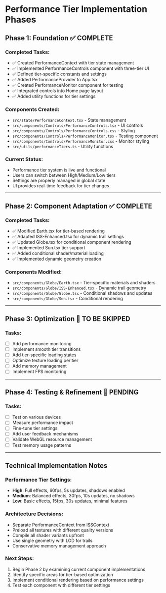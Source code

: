 # Performance Tier Implementation Phases

## Phase 1: Foundation ✅ COMPLETE

### Completed Tasks:
- ✅ Created PerformanceContext with tier state management
- ✅ Implemented PerformanceControls component with three-tier UI
- ✅ Defined tier-specific constants and settings
- ✅ Added PerformanceProvider to App.tsx
- ✅ Created PerformanceMonitor component for testing
- ✅ Integrated controls into Home page layout
- ✅ Added utility functions for tier settings

### Components Created:
- `src/state/PerformanceContext.tsx` - State management
- `src/components/Controls/PerformanceControls.tsx` - UI controls
- `src/components/Controls/PerformanceControls.css` - Styling
- `src/components/Controls/PerformanceMonitor.tsx` - Testing component
- `src/components/Controls/PerformanceMonitor.css` - Monitor styling
- `src/utils/performanceTiers.ts` - Utility functions

### Current Status:
- Performance tier system is live and functional
- Users can switch between High/Medium/Low tiers
- Settings are properly managed in global state
- UI provides real-time feedback for tier changes

---

## Phase 2: Component Adaptation ✅ COMPLETE

### Completed Tasks:
- ✅ Modified Earth.tsx for tier-based rendering
- ✅ Adapted ISS-Enhanced.tsx for dynamic trail settings
- ✅ Updated Globe.tsx for conditional component rendering
- ✅ Implemented Sun.tsx tier support
- ✅ Added conditional shader/material loading
- ✅ Implemented dynamic geometry creation

### Components Modified:
- `src/components/Globe/Earth.tsx` - Tier-specific materials and shaders
- `src/components/Globe/ISS-Enhanced.tsx` - Dynamic trail geometry
- `src/components/Globe/Globe.tsx` - Conditional shadows and updates
- `src/components/Globe/Sun.tsx` - Conditional rendering

---

## Phase 3: Optimization 🔄 TO BE SKIPPED

### Tasks:
- [ ] Add performance monitoring
- [ ] Implement smooth tier transitions
- [ ] Add tier-specific loading states
- [ ] Optimize texture loading per tier
- [ ] Add memory management
- [ ] Implement FPS monitoring

---

## Phase 4: Testing & Refinement 🔄 PENDING

### Tasks:
- [ ] Test on various devices
- [ ] Measure performance impact
- [ ] Fine-tune tier settings
- [ ] Add user feedback mechanisms
- [ ] Validate WebGL resource management
- [ ] Test memory usage patterns

---

## Technical Implementation Notes

### Performance Tier Settings:
- **High**: Full effects, 60fps, 5s updates, shadows enabled
- **Medium**: Balanced effects, 30fps, 10s updates, no shadows
- **Low**: Basic effects, 15fps, 30s updates, minimal features

### Architecture Decisions:
- Separate PerformanceContext from ISSContext
- Preload all textures with different quality versions
- Compile all shader variants upfront
- Use single geometry with LOD for trails
- Conservative memory management approach

### Next Steps:
1. Begin Phase 2 by examining current component implementations
2. Identify specific areas for tier-based optimization
3. Implement conditional rendering based on performance settings
4. Test each component with different tier settings 